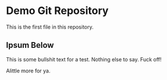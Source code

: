 # Demo Git Repository

This is the first file in this repository.

## Ipsum Below

This is some bullshit text for a test.  Nothing else to say.  Fuck off!

Alittle more for ya.